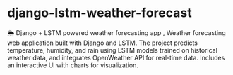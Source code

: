 # django-lstm-weather-forecast
🌦️ Django + LSTM powered weather forecasting app , Weather forecasting web application built with Django and LSTM.   The project predicts temperature, humidity, and rain using LSTM models trained on historical weather data,   and integrates OpenWeather API for real-time data.   Includes an interactive UI with charts for visualization.
